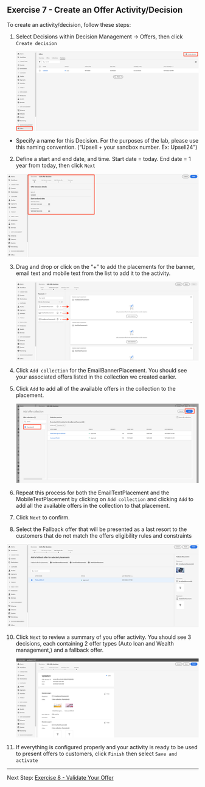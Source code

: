 ## Exercise 7 - Create an Offer Activity/Decision

To create an activity/decision, follow these steps:

1.	Select Decisions within Decision Management -> Offers, then click `Create decision`

    ![Demo](images/createDecision.png)
    
  - Specify a name for this Decision. For the purposes of the lab, please use this naming convention. (“Upsell + your sandbox number. Ex: Upsell24”)

2.	 Define a start and end date, and time. Start date = today. End date = 1 year from today, then click `Next`

![Demo](images/createDecision2.png)
    
3.	Drag and drop or click on the “+” to add the placements for the banner, email text and mobile text from the list to add it to the activity. 

    ![Demo](images/createDecision3.png) 
    
4.	Click `Add collection` for the EmailBannerPlacement. You should see your associated offers listed in the collection we created earlier.
5.	Click `Add` to add all of the available offers in the collection to the placement.

    ![Demo](images/createDecision4.png) 

6.	Repeat this process for both the EmailTextPlacement and the MobileTextPlacement by clicking on `Add collection` and clicking `Add` to add all the available offers in the collection to that placement.
7.	Click `Next` to confirm.
8.	Select the Fallback offer that will be presented as a last resort to the customers that do not match the offers eligibility rules and constraints

 ![Demo](images/createDecision5.png) 
 
10.	Click `Next` to review a summary of you offer activity. You should see 3 decisions, each containing 2 offer types (Auto loan and Wealth management,) and a fallback offer.
 
    ![Demo](images/createDecision6.png) 
    
10.	If everything is configured properly and your activity is ready to be used to present offers to customers, click `Finish` then select `Save and activate`


 ---

Next Step: [Exercise 8 - Validate Your Offer ](Exercise8-ValidateOffer.md)
